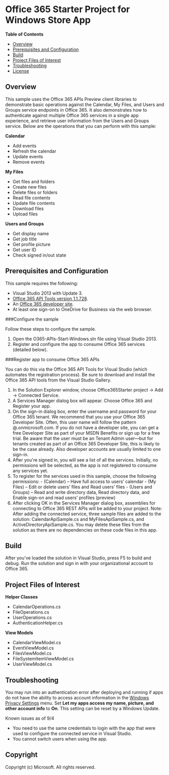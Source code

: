 # Office 365 Starter Project for Windows Store App #

**Table of Contents**

- [Overview](#overview)
- [Prerequisites and Configuration](#prerequisites)
- [Build](#build)
- [Project Files of Interest](#project)
- [Troubleshooting](#troubleshooting)
- [License](#license)

## Overview ##

This sample uses the Office 365 APIs Preview client libraries to demonstrate basic operations against the Calendar, My Files, and Users and Groups service endpoints in Office 365. It also demonstrates how to authenticate against multiple Office 365 services in a single app experience, and retrieve user information from the Users and Groups service.
Below are the operations that you can perform with this sample:

**Calendar**
  - Add events
  - Refresh the calendar
  - Update events
  - Remove events

**My Files**
  - Get files and folders
  - Create new files
  - Delete files or folders
  - Read file contents
  - Update file contents
  - Download files
  - Upload files

**Users and Groups**
  - Get display name
  - Get job title
  - Get profile picture
  - Get user ID
  - Check signed in/out state

## Prerequisites and Configuration ##

This sample requires the following:
  - Visual Studio 2013 with Update 3.
  - [Office 365 API Tools version 1.1.728](http://visualstudiogallery.msdn.microsoft.com/7e947621-ef93-4de7-93d3-d796c43ba34f).
  - An [Office 365 developer site](https://portal.office.com/Signup/Signup.aspx?OfferId=6881A1CB-F4EB-4db3-9F18-388898DAF510&DL=DEVELOPERPACK&ali=1).
  - At least one sign-on to OneDrive for Business via the web browser.

###Configure the sample

Follow these steps to configure the sample.

   1. Open the O365-APIs-Start-Windows.sln file using Visual Studio 2013.
   2. Register and configure the app to consume Office 365 services (detailed below).

###Register app to consume Office 365 APIs

You can do this via the Office 365 API Tools for Visual Studio (which automates the registration process). Be sure to download and install the Office 365 API tools from the Visual Studio Gallery.

   1. In the Solution Explorer window, choose Office365Starter project -> Add -> Connected Service.
   2. A Services Manager dialog box will appear. Choose Office 365 and Register your app.
   3. On the sign-in dialog box, enter the username and password for your Office 365 tenant. We recommend that you use your Office 365 Developer Site. Often, this user name will follow the pattern <your-name>@<tenant-name>.onmicrosoft.com. If you do not have a developer site, you can get a free Developer Site as part of your MSDN Benefits or sign up for a free trial. Be aware that the user must be an Tenant Admin user—but for tenants created as part of an Office 365 Developer Site, this is likely to be the case already. Also developer accounts are usually limited to one sign-in.
   4. After you're signed in, you will see a list of all the services. Initially, no permissions will be selected, as the app is not registered to consume any services yet. 
   5. To register for the services used in this sample, choose the following permissions:
	- (Calendar) – Have full access to users’ calendar
	- (My Files) – Edit or delete users’ files and Read users’ files
	- (Users and Groups) – Read and write directory data, Read directory data, and Enable sign-on and read users’ profiles (preview)
   6. After clicking OK in the Services Manager dialog box, assemblies for connecting to Office 365 REST APIs will be added to your project.
Note: After adding the connected service, three sample files are added to the solution: CalendarApiSample.cs and MyFilesApiSample.cs, and ActiveDirectoryApiSample.cs.
You may delete these files from the solution as there are no dependencies on these code files in this app.

## Build ##

After you've loaded the solution in Visual Studio, press F5 to build and debug.
Run the solution and sign in with your organizational account to Office 365.

## Project Files of Interest ##

**Helper Classes**
   - CalendarOperations.cs
   - FileOperations.cs
   - UserOperations.cs
   - AuthenticationHelper.cs

**View Models**
   - CalendarViewModel.cs
   - EventViewModel.cs
   - FilesViewModel.cs
   - FileSystemItemViewModel.cs
   - UserViewModel.cs

## Troubleshooting ##

You may run into an authentication error after deploying and running if apps do not have the ability to access account information in the [Windows Privacy Settings](http://www.microsoft.com/security/online-privacy/windows.aspx) menu. Set **Let my apps access my name, picture, and other account info** to **On**. This setting can be reset by a Windows Update. 

Known issues as of 9/4
  - You need to use the same credentials to login with the app that were used to configure the connected service in Visual Studio. 
  - You cannot switch users when using the app.

## Copyright ##

Copyright (c) Microsoft. All rights reserved.

